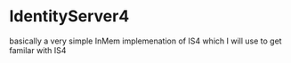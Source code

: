 # IdentityServer4
basically a very simple InMem implemenation of IS4 which I will use to get familar with IS4
